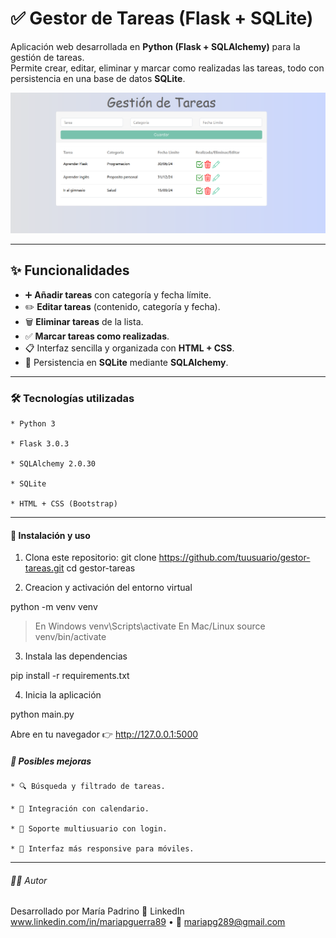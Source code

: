 # ✅ Gestor de Tareas (Flask + SQLite)

Aplicación web desarrollada en **Python (Flask + SQLAlchemy)** para la gestión de tareas.  
Permite crear, editar, eliminar y marcar como realizadas las tareas, todo con persistencia en una base de datos **SQLite**.

![Vista principal](capturas/app.png)

---

## ✨ Funcionalidades

- ➕ **Añadir tareas** con categoría y fecha límite.  
- ✏️ **Editar tareas** (contenido, categoría y fecha).  
- 🗑️ **Eliminar tareas** de la lista.  
- ✅ **Marcar tareas como realizadas**.  
- 📋 Interfaz sencilla y organizada con **HTML + CSS**.  
- 💾 Persistencia en **SQLite** mediante **SQLAlchemy**.

---

### 🛠️ Tecnologías utilizadas

    * Python 3

    * Flask 3.0.3

    * SQLAlchemy 2.0.30

    * SQLite

    * HTML + CSS (Bootstrap)

---

#### 🚀 Instalación y uso

1. Clona este repositorio:
   git clone https://github.com/tuusuario/gestor-tareas.git
   cd gestor-tareas

2. Creacion y activación del entorno virtual

python -m venv venv

> En Windows
venv\Scripts\activate
> En Mac/Linux
source venv/bin/activate

3. Instala las dependencias

pip install -r requirements.txt

4. Inicia la aplicación

python main.py

Abre en tu navegador 👉 http://127.0.0.1:5000

##### 📖 Posibles mejoras

    * 🔍 Búsqueda y filtrado de tareas.

    * 📅 Integración con calendario.

    * 👥 Soporte multiusuario con login.

    * 📱 Interfaz más responsive para móviles.

---
###### 🙋‍♀️ Autor

Desarrollado por María Padrino
💼 LinkedIn www.linkedin.com/in/mariapguerra89
 • 📧 mariapg289@gmail.com